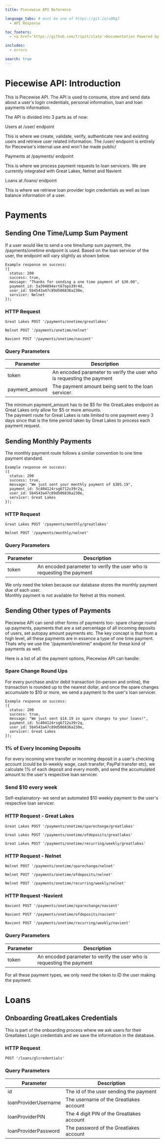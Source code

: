 ```yaml
---
title: Piecewise API Reference

language_tabs: # must be one of https://git.io/vQNgJ
  - API Response

toc_footers:
  - <a href='https://github.com/tripit/slate'>Documentation Powered by Slate</a>

includes:
  - errors

search: true
---
```


# Piecewise API: Introduction

This is Piecewise API. The API is used to consume, store and send data about a user's login credentials, personal information, loan and loan payments information. 

The API is divided into 3 parts as of now:

Users at /user/ endpoint

This is where we create, validate, verify, authenticate new and existing users and retrieve user related information. 
The /user/ endpoint is entirely for Piecewise's internal use and won't be made public/ 

Payments at /payments/ endpoint

This is where we process payment requests to loan servicers. We are currently integrated with Great Lakes, Nelnet and Navient

Loans at /loans/ endpoint

This is where we retrieve loan provider login credentials as well as loan balance information of a user. 



# Payments
## Sending One Time/Lump Sum Payment

If a user would like to send a one time/lump sum payment, the /payments/onetime endpoint is used. Based on the loan servicer
of the user, the endpoint will vary slightly as shown below. 

```
Example response on success:
({
  status: 200
  success: true,
  message: "Thanks for sending a one time payment of $30.00",
  payment_id: 5a394894ert67opo39r4d,
  user_id: 5b4543a47c89d506836a230e,
  servicer: Nelnet 
});
```

### HTTP Request
`Great Lakes POST '/payments/onetime/greatlakes'`

`Nelnet POST '/payments/onetime/nelnet'`

`Navient POST '/payments/onetime/navient'`


### Query Parameters

Parameter | Description
--------- | -----------
token | An encoded parameter to verify the user who is requesting the payment
payment_amount | The payment amount being sent to the loan servicer.

<aside class="warning">
   The minimum payment_amount has to be $5 for the GreatLakes endpoint as Great Lakes only allow for $5 or more amounts.
</aside>

<aside class="warning">
   The payment route for Great Lakes is rate limited to one payment every 3 days since that is the time period taken by Great Lakes
   to process each payment request. 
</aside>

## Sending Monthly Payments

The monthly payment route follows a similar convention to one time payment standard. 

```
Example response on success:
({
  status: 200
  success: true,
  message: "We just sent your monthly payment of $305.19",
  payment_id: 5c404124rsg6712u39r2q,
  user_id: 5b4543a47c89d506836a230e,
  servicer: Great Lakes 
});
```

### HTTP Request
`Great Lakes POST '/payments/monthly/greatlakes'`

`Nelnet POST '/payments/monthly/nelnet'`


### Query Parameters

Parameter | Description
--------- | -----------
token | An encoded parameter to verify the user who is requesting the payment

<aside class="notice">
   We only need the token because our database stores the monthly payment due of each user. 
</aside>

<aside class="notice">
   Monthly payment is not available for Nelnet at this moment. 
</aside>


## Sending Other types of Payments

Piecewise API can send other forms of payments too- spare change round up payments, payments that are 
a set percentage of all incoming deposits of users, set autopay amount payments etc. The key concept
is that from a high level, all these payments are in essence a type of one time payment. Thats why we 
use the '/payment/onetime/' endpoint for these kind of payments as well. 

Here is a list of all the payment options, Piecewise API can handle:

### Spare Change Round Ups

For every purchase and/or debit transaction (in-person and online), the transaction is rounded up to
the nearest dollar, and once the spare changes accumulate to $10 or more, we send a payment to the 
user's loan servicer.

```
Example response on success:
({
  status: 200
  success: true,
  message: "We just sent $14.19 in spare changes to your loans!",
  payment_id: 5c404124rsg6712u39r2q,
  user_id: 5b4543a47c89d506836a230e,
  servicer: Great Lakes 
});
```


### 1% of Every Incoming Deposits

For every incoming wire transfer or incoming deposit in a user's checking account (could be bi-weekly
wage, cash transfer, PayPal transfer etc), we calculate 1% of each deposit and every month, and send
the accumulated amount to the user's respective loan servicer. 

### Send $10 every week

Self-explainatory- we send an automated $10 weekly payment to the user's respective loan servicer.

### HTTP Request - Great Lakes
`Great Lakes POST '/payments/onetime/sparechange/greatlakes'`

`Great Lakes POST '/payments/onetime/ofdeposits/greatlakes'`

`Great Lakes POST '/payments/onetime/recurring/weekly/greatlakes'`


### HTTP Request - Nelnet
`Nelnet POST '/payments/onetime/sparechange/nelnet'`

`Nelnet POST '/payments/onetime/ofdeposits/nelnet'`

`Nelnet POST '/payments/onetime/recurring/weekly/nelnet'`


### HTTP Request -Navient
`Navient POST '/payments/onetime/sparechange/navient'`

`Navient POST '/payments/onetime/ofdeposits/navient'`

`Navient POST '/payments/onetime/recurring/weekly/navient'`

### Query Parameters

Parameter | Description
--------- | -----------
token | An encoded parameter to verify the user who is requesting the payment

<aside class="notice">
   For all these payment types, we only need the token to ID the user making the payment. 
</aside>


# Loans
## Onboarding GreatLakes Credentials

This is part of the onboarding process where we ask users for their Greatlakes Login credentials
and we save the information in the database. 
### HTTP Request
`POST '/loans/glcredentials'`

### Query Parameters

Parameter | Description
--------- | -----------
id | The id of the user sending the payment
loanProviderUsername | The username of the Greatlakes account
loanProviderPIN | The 4 digit PIN of the Greatlakes account
loanProviderPassword | The password of the Greatlakes account
